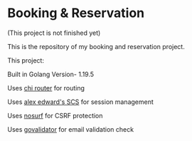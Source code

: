 # Booking & Reservation 
(This project is not finished yet)

This is the repository of my booking and reservation project.

This project:

  Built in Golang Version- 1.19.5

  Uses [chi router](https://github.com/go-chi/chi) for routing

  Uses [alex edward's SCS](github.com/alexedwards/scs/v2)  for session management

  Uses [nosurf](github.com/justinas/nosurf)  for CSRF protection

  Uses [govalidator](github.com/asaskevich/govalidator) for email validation check
